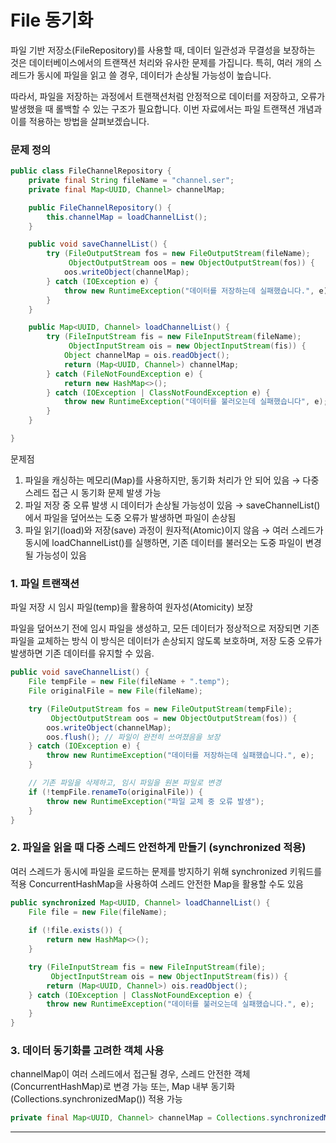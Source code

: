 # File 동기화

파일 기반 저장소(FileRepository)를 사용할 때, 데이터 일관성과 무결성을 보장하는 것은 데이터베이스에서의 트랜잭션 처리와 유사한 문제를 가집니다.
특히, 여러 개의 스레드가 동시에 파일을 읽고 쓸 경우, 데이터가 손상될 가능성이 높습니다.

따라서, 파일을 저장하는 과정에서 트랜잭션처럼 안정적으로 데이터를 저장하고, 오류가 발생했을 때 롤백할 수 있는 구조가 필요합니다.
이번 자료에서는 파일 트랜잭션 개념과 이를 적용하는 방법을 살펴보겠습니다.

### 문제 정의


```java
public class FileChannelRepository {
    private final String fileName = "channel.ser";
    private final Map<UUID, Channel> channelMap;

    public FileChannelRepository() {
        this.channelMap = loadChannelList();
    }

    public void saveChannelList() {
        try (FileOutputStream fos = new FileOutputStream(fileName);
             ObjectOutputStream oos = new ObjectOutputStream(fos)) {
            oos.writeObject(channelMap);
        } catch (IOException e) {
            throw new RuntimeException("데이터를 저장하는데 실패했습니다.", e);
        }
    }

    public Map<UUID, Channel> loadChannelList() {
        try (FileInputStream fis = new FileInputStream(fileName);
             ObjectInputStream ois = new ObjectInputStream(fis)) {
            Object channelMap = ois.readObject();
            return (Map<UUID, Channel>) channelMap;
        } catch (FileNotFoundException e) {
            return new HashMap<>();
        } catch (IOException | ClassNotFoundException e) {
            throw new RuntimeException("데이터를 불러오는데 실패했습니다", e);
        }
    }

}

```

문제점
1. 파일을 캐싱하는 메모리(Map)를 사용하지만, 동기화 처리가 안 되어 있음
  → 다중 스레드 접근 시 동기화 문제 발생 가능
2. 파일 저장 중 오류 발생 시 데이터가 손상될 가능성이 있음 
  → saveChannelList()에서 파일을 덮어쓰는 도중 오류가 발생하면 파일이 손상됨
3. 파일 읽기(load)와 저장(save) 과정이 원자적(Atomic)이지 않음 
  → 여러 스레드가 동시에 loadChannelList()를 실행하면, 기존 데이터를 불러오는 도중 파일이 변경될 가능성이 있음

### 1. 파일 트랜잭션
파일 저장 시 임시 파일(temp)을 활용하여 원자성(Atomicity) 보장

파일을 덮어쓰기 전에 임시 파일을 생성하고, 모든 데이터가 정상적으로 저장되면 기존 파일을 교체하는 방식
이 방식은 데이터가 손상되지 않도록 보호하며, 저장 도중 오류가 발생하면 기존 데이터를 유지할 수 있음.

```java
public void saveChannelList() {
    File tempFile = new File(fileName + ".temp");
    File originalFile = new File(fileName);

    try (FileOutputStream fos = new FileOutputStream(tempFile);
         ObjectOutputStream oos = new ObjectOutputStream(fos)) {
        oos.writeObject(channelMap);
        oos.flush(); // 파일이 완전히 쓰여졌음을 보장
    } catch (IOException e) {
        throw new RuntimeException("데이터를 저장하는데 실패했습니다.", e);
    }

    // 기존 파일을 삭제하고, 임시 파일을 원본 파일로 변경
    if (!tempFile.renameTo(originalFile)) {
        throw new RuntimeException("파일 교체 중 오류 발생");
    }
}
```

### 2. 파일을 읽을 때 다중 스레드 안전하게 만들기 (synchronized 적용)

여러 스레드가 동시에 파일을 로드하는 문제를 방지하기 위해 synchronized 키워드를 적용
ConcurrentHashMap을 사용하여 스레드 안전한 Map을 활용할 수도 있음

```java
public synchronized Map<UUID, Channel> loadChannelList() {
    File file = new File(fileName);
    
    if (!file.exists()) {
        return new HashMap<>();
    }

    try (FileInputStream fis = new FileInputStream(file);
         ObjectInputStream ois = new ObjectInputStream(fis)) {
        return (Map<UUID, Channel>) ois.readObject();
    } catch (IOException | ClassNotFoundException e) {
        throw new RuntimeException("데이터를 불러오는데 실패했습니다.", e);
    }
}
```

### 3. 데이터 동기화를 고려한 객체 사용

channelMap이 여러 스레드에서 접근될 경우, 스레드 안전한 객체(ConcurrentHashMap)로 변경 가능
또는, Map 내부 동기화(Collections.synchronizedMap()) 적용 가능

```java
private final Map<UUID, Channel> channelMap = Collections.synchronizedMap(new HashMap<>());
```

----


